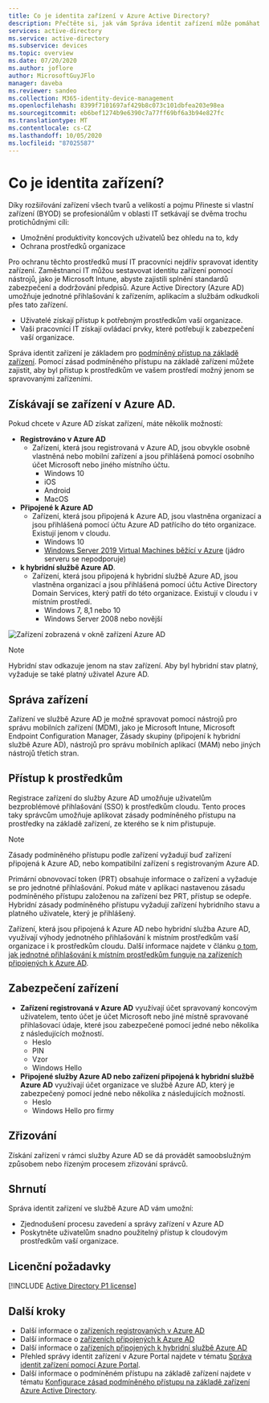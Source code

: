 ```yaml
---
title: Co je identita zařízení v Azure Active Directory?
description: Přečtěte si, jak vám Správa identit zařízení může pomáhat při správě zařízení, která přistupují k prostředkům ve vašem prostředí.
services: active-directory
ms.service: active-directory
ms.subservice: devices
ms.topic: overview
ms.date: 07/20/2020
ms.author: joflore
author: MicrosoftGuyJFlo
manager: daveba
ms.reviewer: sandeo
ms.collection: M365-identity-device-management
ms.openlocfilehash: 8399f7101697af429b8c073c101dbfea203e98ea
ms.sourcegitcommit: eb6bef1274b9e6390c7a77ff69bf6a3b94e827fc
ms.translationtype: MT
ms.contentlocale: cs-CZ
ms.lasthandoff: 10/05/2020
ms.locfileid: "87025587"
---
```

# <a name="what-is-a-device-identity"></a>Co je identita zařízení?

Díky rozšiřování zařízení všech tvarů a velikostí a pojmu Přineste si vlastní zařízení (BYOD) se profesionálům v oblasti IT setkávají se dvěma trochu protichůdnými cíli:

- Umožnění produktivity koncových uživatelů bez ohledu na to, kdy
- Ochrana prostředků organizace

Pro ochranu těchto prostředků musí IT pracovníci nejdřív spravovat identity zařízení. Zaměstnanci IT můžou sestavovat identitu zařízení pomocí nástrojů, jako je Microsoft Intune, abyste zajistili splnění standardů zabezpečení a dodržování předpisů. Azure Active Directory (Azure AD) umožňuje jednotné přihlašování k zařízením, aplikacím a službám odkudkoli přes tato zařízení.

- Uživatelé získají přístup k potřebným prostředkům vaší organizace. 
- Vaši pracovníci IT získají ovládací prvky, které potřebují k zabezpečení vaší organizace.

Správa identit zařízení je základem pro [podmíněný přístup na základě zařízení](../conditional-access/require-managed-devices.md). Pomocí zásad podmíněného přístupu na základě zařízení můžete zajistit, aby byl přístup k prostředkům ve vašem prostředí možný jenom se spravovanými zařízeními.

## <a name="getting-devices-in-azure-ad"></a>Získávají se zařízení v Azure AD.

Pokud chcete v Azure AD získat zařízení, máte několik možností:

- **Registrováno v Azure AD**
   - Zařízení, která jsou registrovaná v Azure AD, jsou obvykle osobně vlastněná nebo mobilní zařízení a jsou přihlášená pomocí osobního účet Microsoft nebo jiného místního účtu.
      - Windows 10
      - iOS
      - Android
      - MacOS
- **Připojené k Azure AD**
   - Zařízení, která jsou připojená k Azure AD, jsou vlastněna organizací a jsou přihlášená pomocí účtu Azure AD patřícího do této organizace. Existují jenom v cloudu.
      - Windows 10 
      - [Windows Server 2019 Virtual Machines běžící v Azure](howto-vm-sign-in-azure-ad-windows.md) (jádro serveru se nepodporuje)
- **k hybridní službě Azure AD**.
   - Zařízení, která jsou připojená k hybridní službě Azure AD, jsou vlastněna organizací a jsou přihlášená pomocí účtu Active Directory Domain Services, který patří do této organizace. Existují v cloudu i v místním prostředí.
      - Windows 7, 8,1 nebo 10
      - Windows Server 2008 nebo novější

![Zařízení zobrazená v okně zařízení Azure AD](./media/overview/azure-active-directory-devices-all-devices.png)

> [!NOTE]
> Hybridní stav odkazuje jenom na stav zařízení. Aby byl hybridní stav platný, vyžaduje se také platný uživatel Azure AD.

## <a name="device-management"></a>Správa zařízení

Zařízení ve službě Azure AD je možné spravovat pomocí nástrojů pro správu mobilních zařízení (MDM), jako je Microsoft Intune, Microsoft Endpoint Configuration Manager, Zásady skupiny (připojení k hybridní službě Azure AD), nástrojů pro správu mobilních aplikací (MAM) nebo jiných nástrojů třetích stran.

## <a name="resource-access"></a>Přístup k prostředkům

Registrace zařízení do služby Azure AD umožňuje uživatelům bezproblémové přihlašování (SSO) k prostředkům cloudu. Tento proces taky správcům umožňuje aplikovat zásady podmíněného přístupu na prostředky na základě zařízení, ze kterého se k nim přistupuje. 

> [!NOTE]
> Zásady podmíněného přístupu podle zařízení vyžadují buď zařízení připojená k Azure AD, nebo kompatibilní zařízení s registrovaným Azure AD.

Primární obnovovací token (PRT) obsahuje informace o zařízení a vyžaduje se pro jednotné přihlašování. Pokud máte v aplikaci nastavenou zásadu podmíněného přístupu založenou na zařízení bez PRT, přístup se odepře. Hybridní zásady podmíněného přístupu vyžadují zařízení hybridního stavu a platného uživatele, který je přihlášený.

Zařízení, která jsou připojená k Azure AD nebo hybridní služba Azure AD, využívají výhody jednotného přihlašování k místním prostředkům vaší organizace i k prostředkům cloudu. Další informace najdete v článku [o tom, jak jednotné přihlašování k místním prostředkům funguje na zařízeních připojených k Azure AD](azuread-join-sso.md).

## <a name="device-security"></a>Zabezpečení zařízení

- **Zařízení registrovaná v Azure AD** využívají účet spravovaný koncovým uživatelem, tento účet je účet Microsoft nebo jiné místně spravované přihlašovací údaje, které jsou zabezpečené pomocí jedné nebo několika z následujících možností.
   - Heslo
   - PIN
   - Vzor
   - Windows Hello
- **Připojené služby Azure AD nebo zařízení připojená k hybridní službě Azure AD** využívají účet organizace ve službě Azure AD, který je zabezpečený pomocí jedné nebo několika z následujících možností.
   - Heslo
   - Windows Hello pro firmy

## <a name="provisioning"></a>Zřizování

Získání zařízení v rámci služby Azure AD se dá provádět samoobslužným způsobem nebo řízeným procesem zřizování správců.

## <a name="summary"></a>Shrnutí

Správa identit zařízení ve službě Azure AD vám umožní:

- Zjednodušení procesu zavedení a správy zařízení v Azure AD
- Poskytněte uživatelům snadno použitelný přístup k cloudovým prostředkům vaší organizace.

## <a name="license-requirements"></a>Licenční požadavky

[!INCLUDE [Active Directory P1 license](../../../includes/active-directory-p1-license.md)]

## <a name="next-steps"></a>Další kroky

- Další informace o [zařízeních registrovaných v Azure AD](concept-azure-ad-register.md)
- Další informace o [zařízeních připojených k Azure AD](concept-azure-ad-join.md)
- Další informace o [zařízeních připojených k hybridní službě Azure AD](concept-azure-ad-join-hybrid.md)
- Přehled správy identit zařízení v Azure Portal najdete v tématu [Správa identit zařízení pomocí Azure Portal](device-management-azure-portal.md).
- Další informace o podmíněném přístupu na základě zařízení najdete v tématu [Konfigurace zásad podmíněného přístupu na základě zařízení Azure Active Directory](../conditional-access/require-managed-devices.md).
